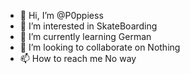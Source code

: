 - 👋 Hi, I’m @P0ppiess
- 👀 I’m interested in SkateBoarding
- 🌱 I’m currently learning German
- 💞️ I’m looking to collaborate on Nothing
- 📫 How to reach me No way

<!---
P0ppiess/P0ppiess is a ✨ special ✨ repository because its `README.md` (this file) appears on your GitHub profile.
You can click the Preview link to take a look at your changes.
--->
